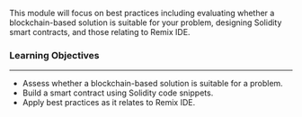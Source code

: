 
This module will focus on best practices including evaluating whether a blockchain-based solution is suitable for your problem, designing Solidity smart contracts, and those relating to Remix IDE.

### Learning Objectives

---

- Assess whether a blockchain-based solution is suitable for a problem.
- Build a smart contract using Solidity code snippets.
- Apply best practices as it relates to Remix IDE.